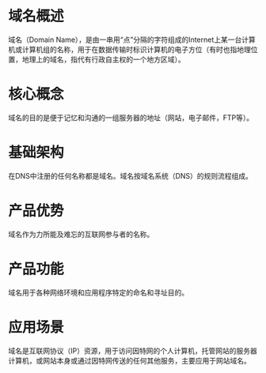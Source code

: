 # 域名概述
域名（Domain Name），是由一串用“点”分隔的字符组成的Internet上某一台计算机或计算机组的名称，用于在数据传输时标识计算机的电子方位（有时也指地理位置，地理上的域名，指代有行政自主权的一个地方区域）。
# 核心概念
域名的目的是便于记忆和沟通的一组服务器的地址（网站，电子邮件，FTP等）。
# 基础架构
在DNS中注册的任何名称都是域名。域名按域名系统（DNS）的规则流程组成。
# 产品优势
域名作为力所能及难忘的互联网参与者的名称。
# 产品功能
域名用于各种网络环境和应用程序特定的命名和寻址目的。
# 应用场景
域名是互联网协议（IP）资源，用于访问因特网的个人计算机，托管网站的服务器计算机，或网站本身或通过因特网传送的任何其他服务，主要应用于网站域名。
